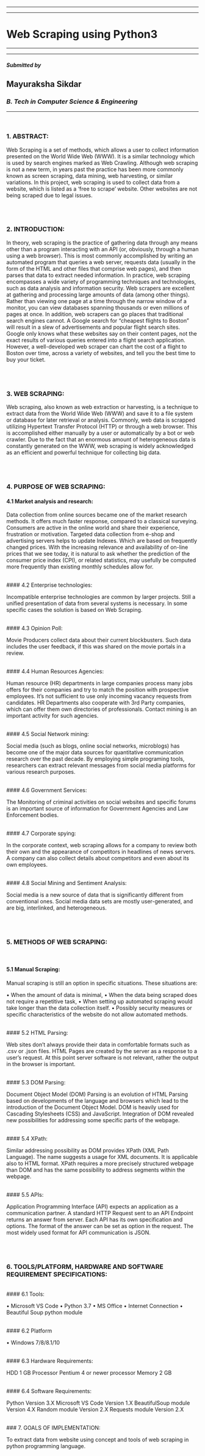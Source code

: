 ***
***
# Web Scraping using Python3
***
***
##### _Submitted by_
## Mayuraksha Sikdar
### _B. Tech in Computer Science & Engineering_
---
<br />


### 1. ABSTRACT: 
 Web Scraping is a set of methods, which allows a user to collect information presented on the World Wide Web (WWW). It is a similar technology which is used by search engines marked as Web Crawling. Although web scraping is not a new term, in years past the practice has been more commonly known as screen scraping, data mining, web harvesting, or similar variations.
In this project, web scraping is used to collect data from a website, which is listed as a ‘free to scrape’ website. Other websites are not being scraped due to legal issues.

<br /><br />
### 2. INTRODUCTION: 

In theory, web scraping is the practice of gathering data through any means other than a program interacting with an API (or, obviously, through a human using a web browser). This is most commonly accomplished by writing an automated program that queries a web server, requests data (usually in the form of the HTML and other files that comprise web pages), and then parses that data to extract needed information. 
In practice, web scraping encompasses a wide variety of programming techniques and technologies, such as data analysis and information security. Web scrapers are excellent at gathering and processing large amounts of data (among other things). Rather than viewing one page at a time through the narrow window of a monitor, you can view databases spanning thousands or even millions of pages at once. In addition, web scrapers can go places that traditional search engines cannot. A Google search for “cheapest flights to Boston” will result in a slew of advertisements and popular flight search sites. Google only knows what these websites say on their content pages, not the exact results of various queries entered into a flight search application. However, a well-developed web scraper can chart the cost of a flight to Boston over time, across a variety of websites, and tell you the best time to buy your ticket.

<br /><br />
### 3. WEB SCRAPING:
Web scraping, also known as web extraction or harvesting, is a technique to extract data from the World Wide Web (WWW) and save it to a file system or database for later retrieval or analysis. Commonly, web data is scrapped utilizing Hypertext Transfer Protocol (HTTP) or through a web browser. This is accomplished either manually by a user or automatically by a bot or web crawler. Due to the fact that an enormous amount of heterogeneous data is constantly generated on the WWW, web scraping is widely acknowledged as an efficient and powerful technique for collecting big data.

<br /><br />
### 4. PURPOSE OF WEB SCRAPING:<br />
#### 4.1	Market analysis and research:

Data collection from online sources became one of the market research methods. It offers much faster response, compared to a classical surveying. Consumers are active in the online world and share their experience, frustration or motivation. Targeted data collection from e-shop and advertising servers helps to update Indexes. Which are based on frequently changed prices. With the increasing relevance and availability of on-line prices that we see today, it is natural to ask whether the prediction of the consumer price index (CPI), or related statistics, may usefully be computed more frequently than existing monthly schedules allow for.

<br />
#### 4.2 Enterprise technologies:

Incompatible enterprise technologies are common by larger projects. Still a unified presentation of data from several systems is necessary. In some specific cases the solution is based on Web Scraping.

<br />
#### 4.3 Opinion Poll:

Movie Producers collect data about their current blockbusters. Such data includes the user feedback, if this was shared on the movie portals in a review.

<br />
#### 4.4	Human Resources Agencies:

Human resource (HR) departments in large companies process many jobs offers for their companies and try to match the position with prospective employees. It’s not sufficient to use only incoming vacancy requests from candidates. HR Departments also cooperate with 3rd Party companies, which can offer them own directories of professionals. Contact mining is an important activity for such agencies.

<br />
#### 4.5	Social Network mining:

Social media (such as blogs, online social networks, microblogs) has become one of the major data sources for quantitative communication research over the past decade. By employing simple programing tools, researchers can extract relevant messages from social media platforms for various research purposes.

<br />
#### 4.6	Government Services:

The Monitoring of criminal activities on social websites and specific forums is an important source of information for Government Agencies and Law Enforcement bodies. 

<br />
#### 4.7	Corporate spying:

In the corporate context, web scraping allows for a company to review both their own and the appearance of competitors in headlines of news servers. A company can also collect details about competitors and even about its own employees.

<br />
#### 4.8	Social Mining and Sentiment Analysis:

Social media is a new source of data that is significantly different from conventional ones. Social media data sets are mostly user-generated, and are big, interlinked, and heterogeneous.

<br /><br />
### 5.	METHODS OF WEB SCRAPING:
<br />

#### 5.1 Manual Scraping:

Manual scraping is still an option in specific situations. These situations are:

•	When the amount of data is minimal,
•	When the data being scraped does not require a repetitive task,
•	When setting up automated scraping would take longer than the data collection itself.
•	Possibly security measures or specific characteristics of the website do not allow automated methods.

<br />
#### 5.2	HTML Parsing:

Web sites don’t always provide their data in comfortable formats such as .csv or .json files. HTML Pages are created by the server as a response to a user’s request. At this point server software is not relevant, rather the output in the browser is important.

<br />
#### 5.3	DOM Parsing: 

Document Object Model (DOM) Parsing is an evolution of HTML Parsing based on developments of the language and browsers which lead to the introduction of the Document Object Model. DOM is heavily used for Cascading Stylesheets (CSS) and JavaScript. Integration of DOM revealed new possibilities for addressing some specific parts of the webpage.

<br />
#### 5.4	XPath:

Similar addressing possibility as DOM provides XPath (XML Path Language). The name suggests a usage for XML documents. It is applicable also to HTML format. XPath requires a more precisely structured webpage than DOM and has the same possibility to address segments within the webpage. 

<br />
#### 5.5	APIs:

Application Programming Interface (API) expects an application as a communication partner. A standard HTTP Request sent to an API Endpoint returns an answer from server. Each API has its own specification and options. The format of the answer can be set as option in the request. The most widely used format for API communication is JSON.

<br /><br />
### 6.	TOOLS/PLATFORM, HARDWARE AND SOFTWARE REQUIREMENT SPECIFICATIONS:

<br />
#### 6.1	Tools:

• Microsoft VS Code
• Python 3.7
• MS Office
• Internet Connection
• Beautiful Soup python module

<br />
#### 6.2	Platform

•	Windows 7/8/8.1/10

<br />
#### 6.3	Hardware Requirements:

HDD	1 GB
Processor	Pentium 4 or newer processor
Memory	2 GB

<br />
#### 6.4	Software Requirements:

Python	Version 3.X
Microsoft VS Code	Version 1.X
BeautifulSoup module	Version 4.X
Random module	Version 2.X
Requests module	Version 2.X

<br />
### 7.	GOALS OF IMPLEMENTATION:

To extract data from website using concept and tools of web scraping in python programming language.

<br />
